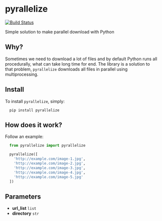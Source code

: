 # pyrallelize
[![Build
Status](https://travis-ci.org/EvandroLG/pyrallelize.svg?branch=master)](https://travis-ci.org/EvandroLG/pyrallelize)

Simple solution to make parallel download with Python

## Why?
Sometimes we need to download a lot of files and by default Python runs all procedurally, what can take long time for end.
The library is a solution to that problem, `pyrallelize` downloads all files in parallel using multiprocessing.

## Install
To install `pyrallelize`, simply:
```shell
  pip install pyrallelize
```

## How does it work?
Follow an example:
```python
  from pyrallelize import pyrallelize

  pyrallelize([
    'http://example.com/image-1.jpg',
    'http://example.com/image-2.jpg',
    'http://example.com/image-3.jpg',
    'http://example.com/image-4.jpg',
    'http://example.com/image-5.jpg'
  ])
```

## Parameters
* **url_list** <code>list</code>
* **directory** <code>str</code>
